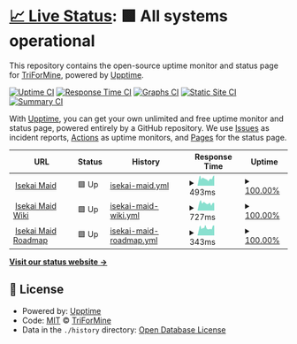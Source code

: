 # [📈 Live Status](https://status.isekaimaid.xyz): <!--live status--> **🟩 All systems operational**

This repository contains the open-source uptime monitor and status page for [TriForMine](https://www.isekaimaid.xyz/), powered by [Upptime](https://github.com/upptime/upptime).

[![Uptime CI](https://github.com/TriForMine/isekaimaid-uptime/workflows/Uptime%20CI/badge.svg)](https://github.com/TriForMine/isekaimaid-uptime/actions?query=workflow%3A%22Uptime+CI%22)
[![Response Time CI](https://github.com/TriForMine/isekaimaid-uptime/workflows/Response%20Time%20CI/badge.svg)](https://github.com/TriForMine/isekaimaid-uptime/actions?query=workflow%3A%22Response+Time+CI%22)
[![Graphs CI](https://github.com/TriForMine/isekaimaid-uptime/workflows/Graphs%20CI/badge.svg)](https://github.com/TriForMine/isekaimaid-uptime/actions?query=workflow%3A%22Graphs+CI%22)
[![Static Site CI](https://github.com/TriForMine/isekaimaid-uptime/workflows/Static%20Site%20CI/badge.svg)](https://github.com/TriForMine/isekaimaid-uptime/actions?query=workflow%3A%22Static+Site+CI%22)
[![Summary CI](https://github.com/TriForMine/isekaimaid-uptime/workflows/Summary%20CI/badge.svg)](https://github.com/TriForMine/isekaimaid-uptime/actions?query=workflow%3A%22Summary+CI%22)

With [Upptime](https://upptime.js.org), you can get your own unlimited and free uptime monitor and status page, powered entirely by a GitHub repository. We use [Issues](https://github.com/TriForMine/isekaimaid-uptime/issues) as incident reports, [Actions](https://github.com/TriForMine/isekaimaid-uptime/actions) as uptime monitors, and [Pages](https://status.isekaimaid.xyz) for the status page.

<!--start: status pages-->
<!-- This summary is generated by Upptime (https://github.com/upptime/upptime) -->
<!-- Do not edit this manually, your changes will be overwritten -->
<!-- prettier-ignore -->
| URL | Status | History | Response Time | Uptime |
| --- | ------ | ------- | ------------- | ------ |
| <img alt="" src="https://favicons.githubusercontent.com/www.isekaimaid.xyz" height="13"> [Isekai Maid](https://www.isekaimaid.xyz) | 🟩 Up | [isekai-maid.yml](https://github.com/TriForMine/isekaimaid-uptime/commits/HEAD/history/isekai-maid.yml) | <details><summary><img alt="Response time graph" src="./graphs/isekai-maid/response-time-week.png" height="20"> 493ms</summary><br><a href="https://status.isekaimaid.xyz/history/isekai-maid"><img alt="Response time 493" src="https://img.shields.io/endpoint?url=https%3A%2F%2Fraw.githubusercontent.com%2FTriForMine%2Fisekaimaid-uptime%2FHEAD%2Fapi%2Fisekai-maid%2Fresponse-time.json"></a><br><a href="https://status.isekaimaid.xyz/history/isekai-maid"><img alt="24-hour response time 493" src="https://img.shields.io/endpoint?url=https%3A%2F%2Fraw.githubusercontent.com%2FTriForMine%2Fisekaimaid-uptime%2FHEAD%2Fapi%2Fisekai-maid%2Fresponse-time-day.json"></a><br><a href="https://status.isekaimaid.xyz/history/isekai-maid"><img alt="7-day response time 493" src="https://img.shields.io/endpoint?url=https%3A%2F%2Fraw.githubusercontent.com%2FTriForMine%2Fisekaimaid-uptime%2FHEAD%2Fapi%2Fisekai-maid%2Fresponse-time-week.json"></a><br><a href="https://status.isekaimaid.xyz/history/isekai-maid"><img alt="30-day response time 493" src="https://img.shields.io/endpoint?url=https%3A%2F%2Fraw.githubusercontent.com%2FTriForMine%2Fisekaimaid-uptime%2FHEAD%2Fapi%2Fisekai-maid%2Fresponse-time-month.json"></a><br><a href="https://status.isekaimaid.xyz/history/isekai-maid"><img alt="1-year response time 493" src="https://img.shields.io/endpoint?url=https%3A%2F%2Fraw.githubusercontent.com%2FTriForMine%2Fisekaimaid-uptime%2FHEAD%2Fapi%2Fisekai-maid%2Fresponse-time-year.json"></a></details> | <details><summary><a href="https://status.isekaimaid.xyz/history/isekai-maid">100.00%</a></summary><a href="https://status.isekaimaid.xyz/history/isekai-maid"><img alt="All-time uptime 100.00%" src="https://img.shields.io/endpoint?url=https%3A%2F%2Fraw.githubusercontent.com%2FTriForMine%2Fisekaimaid-uptime%2FHEAD%2Fapi%2Fisekai-maid%2Fuptime.json"></a><br><a href="https://status.isekaimaid.xyz/history/isekai-maid"><img alt="24-hour uptime 100.00%" src="https://img.shields.io/endpoint?url=https%3A%2F%2Fraw.githubusercontent.com%2FTriForMine%2Fisekaimaid-uptime%2FHEAD%2Fapi%2Fisekai-maid%2Fuptime-day.json"></a><br><a href="https://status.isekaimaid.xyz/history/isekai-maid"><img alt="7-day uptime 100.00%" src="https://img.shields.io/endpoint?url=https%3A%2F%2Fraw.githubusercontent.com%2FTriForMine%2Fisekaimaid-uptime%2FHEAD%2Fapi%2Fisekai-maid%2Fuptime-week.json"></a><br><a href="https://status.isekaimaid.xyz/history/isekai-maid"><img alt="30-day uptime 100.00%" src="https://img.shields.io/endpoint?url=https%3A%2F%2Fraw.githubusercontent.com%2FTriForMine%2Fisekaimaid-uptime%2FHEAD%2Fapi%2Fisekai-maid%2Fuptime-month.json"></a><br><a href="https://status.isekaimaid.xyz/history/isekai-maid"><img alt="1-year uptime 100.00%" src="https://img.shields.io/endpoint?url=https%3A%2F%2Fraw.githubusercontent.com%2FTriForMine%2Fisekaimaid-uptime%2FHEAD%2Fapi%2Fisekai-maid%2Fuptime-year.json"></a></details>
| <img alt="" src="https://favicons.githubusercontent.com/wiki.isekaimaid.xyz" height="13"> [Isekai Maid Wiki](https://wiki.isekaimaid.xyz) | 🟩 Up | [isekai-maid-wiki.yml](https://github.com/TriForMine/isekaimaid-uptime/commits/HEAD/history/isekai-maid-wiki.yml) | <details><summary><img alt="Response time graph" src="./graphs/isekai-maid-wiki/response-time-week.png" height="20"> 727ms</summary><br><a href="https://status.isekaimaid.xyz/history/isekai-maid-wiki"><img alt="Response time 727" src="https://img.shields.io/endpoint?url=https%3A%2F%2Fraw.githubusercontent.com%2FTriForMine%2Fisekaimaid-uptime%2FHEAD%2Fapi%2Fisekai-maid-wiki%2Fresponse-time.json"></a><br><a href="https://status.isekaimaid.xyz/history/isekai-maid-wiki"><img alt="24-hour response time 727" src="https://img.shields.io/endpoint?url=https%3A%2F%2Fraw.githubusercontent.com%2FTriForMine%2Fisekaimaid-uptime%2FHEAD%2Fapi%2Fisekai-maid-wiki%2Fresponse-time-day.json"></a><br><a href="https://status.isekaimaid.xyz/history/isekai-maid-wiki"><img alt="7-day response time 727" src="https://img.shields.io/endpoint?url=https%3A%2F%2Fraw.githubusercontent.com%2FTriForMine%2Fisekaimaid-uptime%2FHEAD%2Fapi%2Fisekai-maid-wiki%2Fresponse-time-week.json"></a><br><a href="https://status.isekaimaid.xyz/history/isekai-maid-wiki"><img alt="30-day response time 727" src="https://img.shields.io/endpoint?url=https%3A%2F%2Fraw.githubusercontent.com%2FTriForMine%2Fisekaimaid-uptime%2FHEAD%2Fapi%2Fisekai-maid-wiki%2Fresponse-time-month.json"></a><br><a href="https://status.isekaimaid.xyz/history/isekai-maid-wiki"><img alt="1-year response time 727" src="https://img.shields.io/endpoint?url=https%3A%2F%2Fraw.githubusercontent.com%2FTriForMine%2Fisekaimaid-uptime%2FHEAD%2Fapi%2Fisekai-maid-wiki%2Fresponse-time-year.json"></a></details> | <details><summary><a href="https://status.isekaimaid.xyz/history/isekai-maid-wiki">100.00%</a></summary><a href="https://status.isekaimaid.xyz/history/isekai-maid-wiki"><img alt="All-time uptime 100.00%" src="https://img.shields.io/endpoint?url=https%3A%2F%2Fraw.githubusercontent.com%2FTriForMine%2Fisekaimaid-uptime%2FHEAD%2Fapi%2Fisekai-maid-wiki%2Fuptime.json"></a><br><a href="https://status.isekaimaid.xyz/history/isekai-maid-wiki"><img alt="24-hour uptime 100.00%" src="https://img.shields.io/endpoint?url=https%3A%2F%2Fraw.githubusercontent.com%2FTriForMine%2Fisekaimaid-uptime%2FHEAD%2Fapi%2Fisekai-maid-wiki%2Fuptime-day.json"></a><br><a href="https://status.isekaimaid.xyz/history/isekai-maid-wiki"><img alt="7-day uptime 100.00%" src="https://img.shields.io/endpoint?url=https%3A%2F%2Fraw.githubusercontent.com%2FTriForMine%2Fisekaimaid-uptime%2FHEAD%2Fapi%2Fisekai-maid-wiki%2Fuptime-week.json"></a><br><a href="https://status.isekaimaid.xyz/history/isekai-maid-wiki"><img alt="30-day uptime 100.00%" src="https://img.shields.io/endpoint?url=https%3A%2F%2Fraw.githubusercontent.com%2FTriForMine%2Fisekaimaid-uptime%2FHEAD%2Fapi%2Fisekai-maid-wiki%2Fuptime-month.json"></a><br><a href="https://status.isekaimaid.xyz/history/isekai-maid-wiki"><img alt="1-year uptime 100.00%" src="https://img.shields.io/endpoint?url=https%3A%2F%2Fraw.githubusercontent.com%2FTriForMine%2Fisekaimaid-uptime%2FHEAD%2Fapi%2Fisekai-maid-wiki%2Fuptime-year.json"></a></details>
| <img alt="" src="https://favicons.githubusercontent.com/board.isekaimaid.xyz" height="13"> [Isekai Maid Roadmap](https://board.isekaimaid.xyz) | 🟩 Up | [isekai-maid-roadmap.yml](https://github.com/TriForMine/isekaimaid-uptime/commits/HEAD/history/isekai-maid-roadmap.yml) | <details><summary><img alt="Response time graph" src="./graphs/isekai-maid-roadmap/response-time-week.png" height="20"> 343ms</summary><br><a href="https://status.isekaimaid.xyz/history/isekai-maid-roadmap"><img alt="Response time 343" src="https://img.shields.io/endpoint?url=https%3A%2F%2Fraw.githubusercontent.com%2FTriForMine%2Fisekaimaid-uptime%2FHEAD%2Fapi%2Fisekai-maid-roadmap%2Fresponse-time.json"></a><br><a href="https://status.isekaimaid.xyz/history/isekai-maid-roadmap"><img alt="24-hour response time 343" src="https://img.shields.io/endpoint?url=https%3A%2F%2Fraw.githubusercontent.com%2FTriForMine%2Fisekaimaid-uptime%2FHEAD%2Fapi%2Fisekai-maid-roadmap%2Fresponse-time-day.json"></a><br><a href="https://status.isekaimaid.xyz/history/isekai-maid-roadmap"><img alt="7-day response time 343" src="https://img.shields.io/endpoint?url=https%3A%2F%2Fraw.githubusercontent.com%2FTriForMine%2Fisekaimaid-uptime%2FHEAD%2Fapi%2Fisekai-maid-roadmap%2Fresponse-time-week.json"></a><br><a href="https://status.isekaimaid.xyz/history/isekai-maid-roadmap"><img alt="30-day response time 343" src="https://img.shields.io/endpoint?url=https%3A%2F%2Fraw.githubusercontent.com%2FTriForMine%2Fisekaimaid-uptime%2FHEAD%2Fapi%2Fisekai-maid-roadmap%2Fresponse-time-month.json"></a><br><a href="https://status.isekaimaid.xyz/history/isekai-maid-roadmap"><img alt="1-year response time 343" src="https://img.shields.io/endpoint?url=https%3A%2F%2Fraw.githubusercontent.com%2FTriForMine%2Fisekaimaid-uptime%2FHEAD%2Fapi%2Fisekai-maid-roadmap%2Fresponse-time-year.json"></a></details> | <details><summary><a href="https://status.isekaimaid.xyz/history/isekai-maid-roadmap">100.00%</a></summary><a href="https://status.isekaimaid.xyz/history/isekai-maid-roadmap"><img alt="All-time uptime 100.00%" src="https://img.shields.io/endpoint?url=https%3A%2F%2Fraw.githubusercontent.com%2FTriForMine%2Fisekaimaid-uptime%2FHEAD%2Fapi%2Fisekai-maid-roadmap%2Fuptime.json"></a><br><a href="https://status.isekaimaid.xyz/history/isekai-maid-roadmap"><img alt="24-hour uptime 100.00%" src="https://img.shields.io/endpoint?url=https%3A%2F%2Fraw.githubusercontent.com%2FTriForMine%2Fisekaimaid-uptime%2FHEAD%2Fapi%2Fisekai-maid-roadmap%2Fuptime-day.json"></a><br><a href="https://status.isekaimaid.xyz/history/isekai-maid-roadmap"><img alt="7-day uptime 100.00%" src="https://img.shields.io/endpoint?url=https%3A%2F%2Fraw.githubusercontent.com%2FTriForMine%2Fisekaimaid-uptime%2FHEAD%2Fapi%2Fisekai-maid-roadmap%2Fuptime-week.json"></a><br><a href="https://status.isekaimaid.xyz/history/isekai-maid-roadmap"><img alt="30-day uptime 100.00%" src="https://img.shields.io/endpoint?url=https%3A%2F%2Fraw.githubusercontent.com%2FTriForMine%2Fisekaimaid-uptime%2FHEAD%2Fapi%2Fisekai-maid-roadmap%2Fuptime-month.json"></a><br><a href="https://status.isekaimaid.xyz/history/isekai-maid-roadmap"><img alt="1-year uptime 100.00%" src="https://img.shields.io/endpoint?url=https%3A%2F%2Fraw.githubusercontent.com%2FTriForMine%2Fisekaimaid-uptime%2FHEAD%2Fapi%2Fisekai-maid-roadmap%2Fuptime-year.json"></a></details>

<!--end: status pages-->

[**Visit our status website →**](https://status.isekaimaid.xyz)

## 📄 License

- Powered by: [Upptime](https://github.com/upptime/upptime)
- Code: [MIT](./LICENSE) © [TriForMine](https://www.isekaimaid.xyz/)
- Data in the `./history` directory: [Open Database License](https://opendatacommons.org/licenses/odbl/1-0/)
